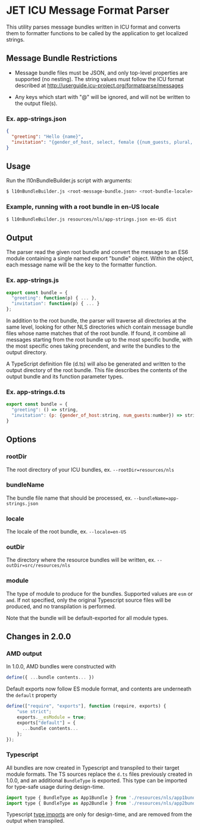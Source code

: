 # JET ICU Message Format Parser
This utility parses message bundles written in ICU format and converts them to
formatter functions to be called by the application to get localized strings.

## Message Bundle Restrictions
* Message bundle files must be JSON, and only top-level properties are supported
(no nesting). The string values must follow the ICU format described at
http://userguide.icu-project.org/formatparse/messages

* Any keys which start with "@" will be ignored, and will not be written to the
output file(s).

### Ex. app-strings.json
```json
{
  "greeting": "Hello {name}",
  "invitation": "{gender_of_host, select, female {{num_guests, plural, ..."
}
```

## Usage
Run the l10nBundleBuilder.js script with arguments:

```sh
$ l10nBundleBuilder.js <root-message-bundle.json> <root-bundle-locale> <output-dir>
```

### Example, running with a root bundle in en-US locale
```sh
$ l10nBundleBuilder.js resources/nls/app-strings.json en-US dist
```

## Output
The parser read the given root bundle and convert the message to an ES6 module
containing a single named export "bundle" object. Within the object, each message
name will be the key to the formatter function.

### Ex. app-strings.js
```javascript
export const bundle = {
  "greeting": function(p) { ... },
  "invitation": function(p) { ... }
};
```

In addition to the root bundle, the parser will traverse all directories at the
same level, looking for other NLS directories which contain message bundle files
whose name matches that of the root bundle. If found, it combine all messages
starting from the root bundle up to the most specific bundle, with the most specific
ones taking precendent, and write the bundles to the output directory.

A TypeScript definition file (d.ts) will also be generated and written to the
output directory of the root bundle. This file describes the contents of the
output bundle and its function parameter types.

### Ex. app-strings.d.ts
```javascript
export const bundle = {
  "greeting": () => string,
  "invitation": (p: {gender_of_host:string, num_guests:number}) => string
}
```

## Options

### rootDir
The root directory of your ICU bundles, ex. `--rootDir=resources/nls`

### bundleName
The bundle file name that should be processed, ex. `--bundleName=app-strings.json`

### locale
The locale of the root bundle, ex. `--locale=en-US`

### outDir
The directory where the resource bundles will be written, ex. `--outDir=src/resources/nls`

### module
The type of module to produce for the bundles. Supported values are `esm` or `amd`.
If not specified, only the original Typescript source files will be produced, and
no transpilation is performed.

Note that the bundle will be default-exported for all module types.

## Changes in 2.0.0
### AMD output
In 1.0.0, AMD bundles were constructed with
```javascript
define({ ...bundle contents... })
```
Default exports now follow ES module format, and contents are underneath the
`default` property
```javascript
define(["require", "exports"], function (require, exports) {
    "use strict";
    exports.__esModule = true;
    exports["default"] = {
      ...bundle contents...
    };
});
```

### Typescript
All bundles are now created in Typescript and transpiled to their target module
formats. The TS sources replace the `d.ts` files previously created in 1.0.0, and
an additional `BundleType` is exported. This type can be imported for type-safe
usage during design-time.
```javascript
import type { BundleType as App1Bundle } from './resources/nls/app1bundle';
import type { BundleType as App2Bundle } from './resources/nls/app2bundle';
```
Typescript [type imports](https://www.typescriptlang.org/docs/handbook/release-notes/typescript-3-8.html#type-only-imports-and-export)
are only for design-time, and are removed from the output when transpiled.
